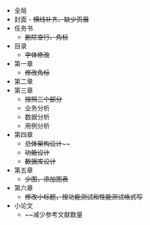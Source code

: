 - 全局
- 封面
		- ~~横线补齐、缺少页眉~~
- 任务书
	- ~~删除空行、角标~~
- 目录
	- ~~字体修改~~
- 第一章
	- ~~修改角标~~
- 第二章
- 第三章
	- ~~按照三个部分~~
	- 业务分析
	- 数据分析
	- 用例分析
- 第四章
	- ~~总体架构设计~~~~
	- ~~功能设计~~
	- ~~数据库设计~~
- 第五章
	- ~~少图，添加图表~~
- 第六章
	- ~~修改小标题，按功能测试和性能测试格式写~~
- 小论文
	- ~~减少参考文献数量